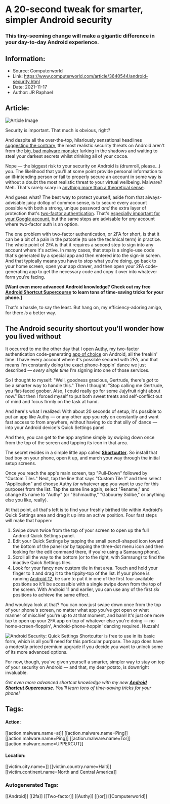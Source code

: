 # A 20-second tweak for smarter, simpler Android security
### This tiny-seeming change will make a gigantic difference in your day-to-day Android experience.

## Information:
+ Source: Computerworld
+ Link: https://www.computerworld.com/article/3640544/android-security.html
+ Date: 2021-11-17
+ Author: JR Raphael


## Article:
![Article Image](https://images.idgesg.net/images/article/2021/11/android-security-100911340-large.jpg?auto=webp&quality=85,70)

Security is important. That much is obvious, right?

And despite all the over-the-top, hilariously sensational headlines [suggesting the contrary](https://www.computerworld.com/article/3616703/android-security-warning.html), the most realistic security threats on Android aren't from the [big, bad malware monster](https://www.computerworld.com/article/3027231/android-malware-monster.html) lurking in the shadows and waiting to steal your darkest secrets whilst drinking all of your cocoa.

Nope — the biggest risk to your security on Android is (drumroll, please...) *you*. The likelihood that you'll at some point provide personal information to an ill-intending person or fail to properly secure an account in some way is without a doubt the most realistic threat to your virtual wellbeing. Malware? Meh. That's rarely scary in [anything more than a theoretical sense](https://www.csoonline.com/article/3235521/best-android-security-app-why-youre-asking-the-wrong-question.html).

And guess what? The best way to protect yourself, aside from that always-advisable juicy dollop of common sense, is to secure every account possible with both a strong, unique password *and* the extra layer of protection that's [two-factor authentication](https://authy.com/what-is-2fa/). That's [especially important for your Google account](https://www.computerworld.com/article/3528554/10-steps-to-smarter-google-account-security.html), but the same steps are advisable for *any* account where two-factor auth is an option.

The one problem with two-factor authentication, or 2FA for short, is that it can be a bit of a pain in the patootie (to use the technical term) in practice. The whole point of 2FA is that it requires a second step to sign into any account where it's active. In many cases, that step is a single-use code that's generated by a special app and then entered into the sign-in screen. And that typically means you have to stop what you're doing, go back to your home screen, open your app drawer, and then open your 2FA code-generating app to get the necessary code and copy it over into whatever form you're facing.

**[Want even more advanced Android knowledge? Check out my free** [**Android Shortcut Supercourse**](https://www.androidintel.net/shortcut-ai/) **to learn tons of time-saving tricks for your phone.]**

That's a hassle, to say the least. But hang on, my efficiency-adoring amigo, for there *is* a better way.

The Android security shortcut you'll wonder how you lived without
-----------------------------------------------------------------

It occurred to me the other day that I open [Authy](https://play.google.com/store/apps/details?id=com.authy.authy), my two-factor authentication code-generating [app of choice](https://www.computerworld.com/article/3269019/the-best-privacy-and-security-apps-for-android.html#toc-2) on Android, all the freakin' time. I have every account where it's possible secured with 2FA, and that means I'm constantly doing the exact phone-hoppin' dance we just described — *every single time* I'm signing into one of those services.

So I thought to myself: "Well, goodness gracious, Gertrude, there's *got* to be a smarter way to handle this." Then I thought: "Stop calling me Gertrude, you flat-faced goober. Also, I could really go for some Jujyfruit right about now." But then I forced myself to put both sweet treats and self-conflict out of mind and focus firmly on the task at hand.

And here's what I realized: With about 20 seconds of setup, it's possible to put an app like Authy — or any other app you rely on constantly and want fast access to from anywhere, without having to do that silly ol' dance — into your Android device's Quick Settings panel.

And then, you can get to the app anytime simply by swiping down once from the top of the screen and tapping its icon in that area.

The secret resides in a simple little app called [**Shortcutter**](https://play.google.com/store/apps/details?id=com.leedroid.shortcutter). So install that bad boy on your phone, open it up, and march your way through the initial setup screens.

Once you reach the app's main screen, tap "Pull-Down" followed by "Custom Tiles." Next, tap the line that says "Custom Tile 1" and then select "Application" and choose Authy (or whatever app you want to use for this purpose) from the list. Tap the same line again, select "Rename," and change its name to "Authy" (or "Schmauthy," "Gabourey Sidibe," or anything else you like, really).

At that point, all that's left is to find your freshly birthed tile within Android's Quick Settings area and drag it up into an active position. Four fast steps will make that happen:

1. Swipe down twice from the top of your screen to open up the full Android Quick Settings panel.
2. Edit your Quick Settings by tapping the small pencil-shaped icon toward the bottom of the panel (or by tapping the three-dot menu icon and then looking for the edit command there, if you're using a Samsung phone).
3. Scroll all the way to the bottom (or to the right, with Samsung) to find the inactive Quick Settings tiles.
4. Look for your fancy new custom tile in that area. Touch and hold your finger to it and drag it to the tippity-top of the list. If your phone is running [Android 12](https://www.computerworld.com/article/3619086/android-12-google-pixel.html), be sure to put it in one of the first four available positions so it'll be accessible with a single swipe down from the top of the screen. With Android 11 and earlier, you can use any of the first *six* positions to achieve the same effect.

And wouldya look at that? You can now just swipe down once from the top of your phone's screen, no matter what app you've got open or what manner of mischief you're up to at that moment, and bam! It's just one more tap to open up your 2FA app on top of whatever else you're doing — no home-screen-floppin', Android-phone-hoppin' dancing required. Huzzah!

![Android Security: Quick Settings](https://images.idgesg.net/images/article/2021/11/android-security-quick-settings-100911339-large.jpg?auto=webp&quality=85,70) Shortcutter is free to use in its basic form, which is all you'll need for this particular purpose. The app does have a modestly priced premium upgrade if you decide you want to unlock some of its more advanced options.

For now, though, you've given yourself a smarter, simpler way to stay on top of your security on Android — and that, my dear potato, is downright invaluable.

*Get even more advanced shortcut knowledge with my new **[Android Shortcut Supercourse](https://www.androidintel.net/shortcut-ai/)**. You'll learn tons of time-saving tricks for your phone!*





## Tags:

#### Action:
[[action.malware.name=at]] [[action.malware.name=Ping]] [[action.malware.name=Ping]] [[action.malware.name=Tor]] [[action.malware.name=UPPERCUT]]

#### Location:
[[victim.city.name=]] [[victim.country.name=Haiti]] [[victim.continent.name=North and Central America]]

### Autogenerated Tags:
[[Android]] [[2fa]] [[Two-factor]] [[Authy]] [[(or]] [[Computerworld]]

